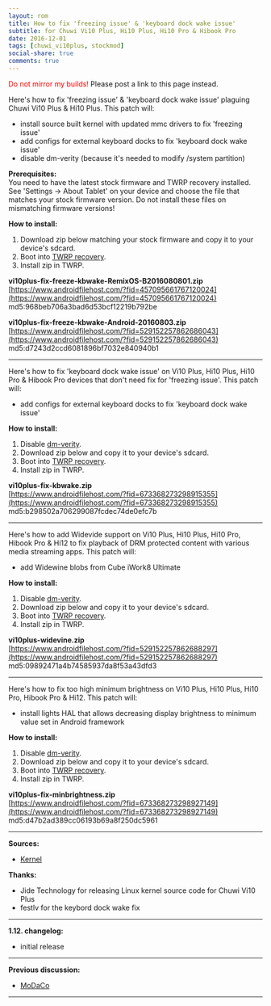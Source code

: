 ```yaml
---
layout: rom
title: How to fix 'freezing issue' & 'keyboard dock wake issue'
subtitle: for Chuwi Vi10 Plus, Hi10 Plus, Hi10 Pro & Hibook Pro
date: 2016-12-01
tags: [chuwi_vi10plus, stockmod]
social-share: true
comments: true
---
```


<span style="color:#FF0000;">Do not mirror my builds!</span> Please post a link to this page instead.

Here's how to fix 'freezing issue' & 'keyboard dock wake issue' plaguing Chuwi Vi10 Plus & Hi10 Plus. This patch will:

- install source built kernel with updated mmc drivers to fix 'freezing issue'
- add configs for external keyboard docks to fix 'keyboard dock wake issue'
- disable dm-verity (because it's needed to modify /system partition)

**Prerequisites:**  
You need to have the latest stock firmware and TWRP recovery installed. See 'Settings -> About Tablet' on your device and choose the file that matches your stock firmware version. Do not install these files on mismatching firmware versions!

**How to install:**

1. Download zip below matching your stock firmware and copy it to your device's sdcard.
2. Boot into [TWRP recovery](/devices/chuwi_vi10plus/TWRP).
3. Install zip in TWRP.

**vi10plus-fix-freeze-kbwake-RemixOS-B2016080801.zip**  
[https://www.androidfilehost.com/?fid=457095661767120024](https://www.androidfilehost.com/?fid=457095661767120024)  
md5:968beb706a3bad6d53bcf12219b792be

**vi10plus-fix-freeze-kbwake-Android-20160803.zip**  
[https://www.androidfilehost.com/?fid=529152257862686043](https://www.androidfilehost.com/?fid=529152257862686043)  
md5:d7243d2ccd6081896bf7032e840940b1

----

Here's how to fix 'keyboard dock wake issue' on Vi10 Plus, Hi10 Plus, Hi10 Pro & Hibook Pro devices that don't need fix for 'freezing issue'. This patch will:

- add configs for external keyboard docks to fix 'keyboard dock wake issue'

**How to install:**

1. Disable [dm-verity](/devices/chuwi_vi10plus/stock-disable-dmverity).
2. Download zip below and copy it to your device's sdcard.
3. Boot into [TWRP recovery](/devices/chuwi_vi10plus/TWRP).
4. Install zip in TWRP.

**vi10plus-fix-kbwake.zip**  
[https://www.androidfilehost.com/?fid=673368273298915355](https://www.androidfilehost.com/?fid=673368273298915355)  
md5:b298502a706299087fcdec74de0efc7b

----

Here's how to add Widevide support on Vi10 Plus, Hi10 Plus, Hi10 Pro, Hibook Pro & Hi12 to fix playback of DRM protected content with various media streaming apps. This patch will:

- add Widewine blobs from Cube iWork8 Ultimate

**How to install:**

1. Disable [dm-verity](/devices/chuwi_vi10plus/stock-disable-dmverity).
2. Download zip below and copy it to your device's sdcard.
3. Boot into [TWRP recovery](/devices/chuwi_vi10plus/TWRP).
4. Install zip in TWRP.

**vi10plus-widevine.zip**  
[https://www.androidfilehost.com/?fid=529152257862688297](https://www.androidfilehost.com/?fid=529152257862688297)  
md5:09892471a4b74585937da8f53a43dfd3

----

Here's how to fix too high minimum brightness on Vi10 Plus, Hi10 Plus, Hi10 Pro, Hibook Pro & Hi12. This patch will:

- install lights HAL that allows decreasing display brightness to minimum value set in Android framework

**How to install:**

1. Disable [dm-verity](/devices/chuwi_vi10plus/stock-disable-dmverity).
2. Download zip below and copy it to your device's sdcard.
3. Boot into [TWRP recovery](/devices/chuwi_vi10plus/TWRP).
4. Install zip in TWRP.

**vi10plus-fix-minbrightness.zip**  
[https://www.androidfilehost.com/?fid=673368273298927149](https://www.androidfilehost.com/?fid=673368273298927149)  
md5:d47b2ad389cc06193b69a8f250dc5961

----

**Sources:**

- [Kernel](https://github.com/CM-CHT/android_kernel_intel_cherrytrail/tree/lollipop)

**Thanks:**

- Jide Technology for releasing Linux kernel source code for Chuwi Vi10 Plus
- festlv for the keybord dock wake fix

----

**1.12. changelog:**

- initial release

----

**Previous discussion:**

- [MoDaCo](http://www.modaco.com/forums/topic/378147-howto-fix-freezing-issue-keyboard-dock-wake-issue/)

----

